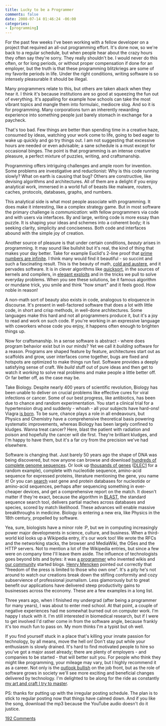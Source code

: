 ```yaml
---
title: Lucky to be a Programmer
comments: false
date: 2008-07-14 01:46:24 -06:00
categories:
- [programming]
---
```

<p> For the past few weeks I've been working with a fellow developer on a project that required an all-out programming effort. It's done now, so we're back to a regular schedule, but when people hear about the crazy hours they often say they're sorry. They really shouldn't be. I would never do this often, or for long periods, or without proper compensation if done for an employer, but the truth is that these programming blitzkriegs are some of my favorite periods in life. Under the right conditions, writing software is so intensely pleasurable it should be illegal. </p>  <p> Many programmers relate to this, but others are taken aback when they hear it.  I think it's because institutions are so good at squeezing the fun out of  everything. It's appalling for example how schools can take the most vibrant topics and mangle them into formulaic, mediocre slog. And so it is for programming. Many corporations turn an inherently rewarding experience into something people just barely stomach in exchange for a paycheck. </p>  <p> That's too bad. Few things are better than spending time in a creative haze, consumed by ideas, watching your work  come to life, going to bed eager to wake up quickly and go try things out.  I am not suggesting that excessive hours are needed or even advisable; a sane schedule is a must except for  occasional binges. The point is that programming is an intense creative pleasure, a perfect mixture of puzzles, writing, and craftsmanship. </p>  <p> Programming offers intriguing challenges and ample room for invention. Some problems are investigative and reductionist: Why is this code running slowly? What on earth is causing that bug? Others are constructive, like devising algorithms and architectures. All of them are a delight if you enjoy analytical work, immersed in a world full of beasts like malware, routers, caches, protocols, databases, graphs, and numbers. </p>  <p> This analytical side is what most people associate with programming. It does make it interesting, like a complex strategy game. But in most software the primary challenge is <i>communication</i>: with fellow programmers via code and with users via interfaces. By and large, writing code is more essay than puzzle. It is shaping  your ideas and schemes into a coherent body; it is seeking clarity, simplicity and conciseness. Both code and interfaces abound with the simple joy of creation. </p>  <p> Another source of pleasure is that under certain conditions, <i>beauty</i> arises in programming. It may sound like bullshit but it's real, the kind of thing that makes your day better. Take for example Euclid's 2-line proof that  <a href="http://primes.utm.edu/notes/proofs/infinite/euclids.html">prime numbers are infinite</a>. I think many would find it beautiful - so succint and such a fascinating result.  This is the beauty of math, <a href="http://www.quotationspage.com/quote/26185.html">cold and austere</a>, and it pervades software. It is in clever algorithms like <a href="http://en.wikipedia.org/wiki/Quicksort">quicksort</a>, in the sources of kernels and compilers, in <a href="http://www.matasano.com/log/1032/this-new-vulnerability-dowds-inhuman-flash-exploit/">elegant exploits</a> and in the tricks we pull to solve everyday problems. When you see these solutions, be it famous algorithm or mundane trick, you smile and think "how smart" and it feels good. How noble in reason! </p>  <p> A non-math sort of beauty also exists in code, analogous to eloquence in discourse.  It's present in well-factored software that does a lot with little code, in short and crisp methods, in well-done architectures. Some languages make this hard and not all programmers produce it, but it's a joy to read and work on such code. If you're working in an expressive language with coworkers whose code you enjoy, it happens often enough to brighten things up. </p>  <p> Now for craftsmanship. In a sense software is abstract - where does program behavior exist but in our minds? Yet we call it <i>building</i> software for a reason. Programs are shaped feature by feature, architectures start out as scaffolds and grow, user interfaces come together, bugs are fixed and hotspots are optimized to make things run fast. Software provides a deeply satisfying sense of craft.   We <i>build</i> stuff out of pure ideas and then get to watch it   <i>working</i> to solve real problems and make people a little better off. Or far better off, as the case may be. </p>  <p> Take Biology.  Despite nearly 400 years of scientific revolution, Biology has been unable to deliver on crucial problems like effective cures for viral infections or cancer. Some of our best progress, like antibiotics, has been due to chance and random experimentation. You start a clinical trial for a hypertension drug and suddenly - whoah - all your subjects have hard-ons! Viagra <a href="http://en.wikipedia.org/wiki/Viagra#History">is born</a>. To be sure, chance plays a role in all endeavours, but  Physics and Chemistry have a comprehensive theoretical basis powering systematic improvements, whereas Biology has been largely confined to kludges. Wanna treat cancer? Here, blast the patient with radiation and poison and hopefully the cancer will die first. They're brilliant kludges, and I'm happy to have them, but it's a far cry from the precision we've had elsewhere. </p>  <p> Software is changing that. Just barely 50 years ago the shape of DNA was being discovered, but now anyone can browse and download <a href="http://www.ncbi.nlm.nih.gov/sites/entrez?term=seqstat_complete&amp;cmd=Search&amp;db=genomeprj">hundreds 	of complete genome sequences</a>. Or look up <a href="http://www.ncbi.nlm.nih.gov/sites/entrez?db=genome">thousands of genes</a>  (<a href="http://www.ncbi.nlm.nih.gov/sites/entrez?Db=gene&amp;Cmd=ShowDetailView&amp;TermToSearch=9940&amp;ordinalpos=10&amp;itool=EntrezSystem2.PEntrez.Gene.Gene_ResultsPanel.Gene_RVDocSum">DLEC1</a> for a random example), complete with nucleotide sequence, amino-acid sequence for expressed proteins, literature mentioning the gene, you name it! Or you can <a href="http://blast.ncbi.nlm.nih.gov/Blast.cgi">search</a> vast gene and protein databases for nucleotide or amino-acid sequences, perhaps after sequencing something in ever-cheaper devices, and get a comprehensive report on the match. It doesn't matter if they're exact, because the algorithm in <a href="http://en.wikipedia.org/wiki/BLAST">BLAST</a>, the standard sequence search tool, delivers partial maches across databases and species, scored by match likelihood. These advances will enable massive breakthroughs in medicine. Biology is entering a new era, like Physics in the 18th century, propelled by software.  </p>  <p> Yea, sure, biologists have a minor role :P, but we in computing increasingly power major developments in science, culture, and business. When a third-world kid looks up a Wikipedia entry, it's our work too! We wrote the RFCs and the networking stacks, the browser and MediaWiki, the OSes and the HTTP servers. Not to mention a lot of the Wikipedia entries, but since a few were on company time I'll leave them aside. The influence of technologists goes beyond bits and bytes: it was <a href="http://en.wikipedia.org/wiki/Ward_Cunningham">a programmer</a> who invented wikis and <a href="http://en.wikipedia.org/wiki/Blogging#Origins">our community</a> started blogs. <a href="http://en.wikipedia.org/wiki/Henry_Mencken">Henry Mencken</a> pointed out correctly that "freedom of the press is limited to those who own one".  It's a pity he's not around to watch our  creations break down the stifling conformity and cozy subservience of professional journalism. Less glamorously but to great benefit our applications have delivered steep productivity gains to businesses across the economy. These are a few examples in a long list. </p>  <p> Three years ago, when I finished my undergrad (after being a programmer for many years), I was about to enter med school. At that point, a couple of negative experiences had me somewhat burned out on computer work. I'm happy I stuck with it. I'm still interested in biomedical research, but if I were to get involved I'd rather come in from the software angle, because frankly it's too much fun to pass on. My mom thinks I'm a typist but oh well. </p>  <p> If you find yourself stuck in a place that's killing your innate passion for technology, by all means, move the hell on!  Don't stay put while your enthusiasm is slowly drained.  It's hard to find motivated people to hire so you've got a major asset already; there are plenty of employers - and companies to be started - that will better suit you.  For people who think they might like programming, your mileage may vary, but I highly recommend it as a career. Not only  is the <a href="http://www.bls.gov/oco/ocos267.htm">outlook bullish</a> on the job front, but as the role of software grows in society we'll see more exciting and beneficial changes delivered by technology. I'm delighted to be along for the ride as constantly <a href="http://www.youtube.com/watch?v=1A0BmbiM53Q">my art and craft I try to master</a>. </p>  <p> PS: thanks for putting up with the irregular posting schedule. The plan is to stick to regular posting now that things have calmed down. And if you like the song, download the mp3 because the YouTube audio doesn't do it justice. </p>

[192 Comments](/comments/lucky-programmer.html)
